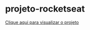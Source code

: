 # projeto-rocketseat
 
<a href="https://matheus-zordan.github.io/projeto/" target="_blank">Clique aqui para visualizar o projeto</a>
